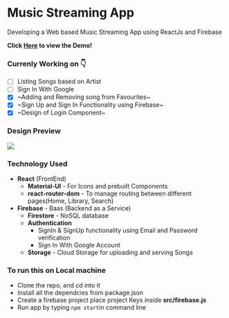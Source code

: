 # Music Streaming App
Developing a Web based Music Streaming App using ReactJs and Firebase

**Click [Here](https://music-streaming-app-4a392.web.app/) to view the Demo!**

### Currenly Working on 👇 
- [ ] Listing Songs based on Artist
- [ ] Sign In With Google
- [x] ~Adding and Removing song from Favourites~
- [x] ~Sign Up and Sign In Functionality using Firebase~
- [x] ~Design of Login Component~

### Design Preview
<img src="https://github.com/mani-barathi/Music-Streaming-App/blob/master/public/preview.JPG" />

### Technology Used
* **React** (FrontEnd)
    * **Material-UI** - For Icons and prebuilt Components
    * **react-router-dom** - To manage routing between different pages(Home, Library, Search)
* **Firebase** - Baas (Backend as a Service)
    * **Firestore** - NoSQL database
    * **Authentication** 
        * SignIn & SignUp functionality using Email and Password verification
        * Sign In With Google Account
    * **Storage** - Cloud Storage for uploading and serving Songs

### To run this on Local machine
* Clone the repo, and cd into it
* Install all the dependcies from package.json
* Create a firebase project place project Keys inside **src/firebase.js**
* Run app by typing `npm start`in command line

